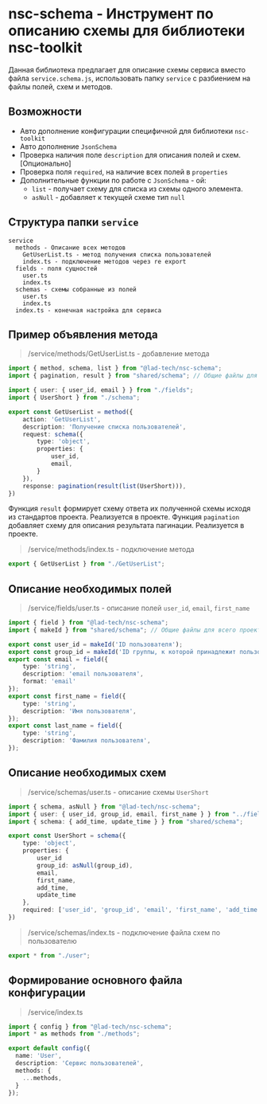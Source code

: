 # nsc-schema - Инструмент по описанию схемы для библиотеки nsc-toolkit

Данная библиотека предлагает для описание схемы сервиса вместо файла `service.schema.js`, использовать папку `service` с разбиением на файлы полей, схем и методов.

## Возможности

- Авто дополнение конфигурации специфичной для библиотеки `nsc-toolkit`
- Авто дополнение `JsonSchema`
- Проверка наличия поле `description` для описания полей и схем. [Опционально]
- Проверка поля `required`, на наличие всех полей в `properties`
- Дополнительные функции по работе с `JsonSchema` - ой:
    - `list` - получает схему для списка из схемы одного элемента.
    - `asNull` - добавляет к текущей схеме тип `null`

## Структура папки `service`

```
service
  methods - Описание всех методов
    GetUserList.ts - метод получения списка пользователей
    index.ts - подключение методов через re export
  fields - поля сущностей
    user.ts
    index.ts
  schemas - схемы собранные из полей
    user.ts
    index.ts
  index.ts - конечная настройка для сервиса
```

## Пример объявления метода

> /service/methods/GetUserList.ts - добавление метода
```typescript
import { method, schema, list } from "@lad-tech/nsc-schema";
import { pagination, result } from "shared/schema"; // Общие файлы для всего проекта

import { user: { user_id, email } } from "./fields";
import { UserShort } from "./schema";

export const GetUserList = method({
    action: 'GetUserList',
    description: 'Получение списка пользователей',
    request: schema({ 
        type: 'object',
        properties: {
            user_id, 
            email,
        }
    }),
    response: pagination(result(list(UserShort))),
})
```

Функция `result` формирует схему ответа их полученной схемы исходя из стандартов проекта. Реализуется в проекте.
Функция `pagination` добавляет схему для описания результата пагинации. Реализуется в проекте.

> /service/methods/index.ts - подключение метода

```typescript
export { GetUserList } from "./GetUserList";
```

## Описание необходимых полей

> /service/fields/user.ts - описание полей `user_id`, `email`, `first_name`

```typescript
import { field } from "@lad-tech/nsc-schema";
import { makeId } from "shared/schema"; // Общие файлы для всего проекта

export const user_id = makeId('ID пользователя');
export const group_id = makeId('ID группы, к которой принадлежит пользователь');
export const email = field({
    type: 'string',
    description: 'email пользователя',
    format: 'email'
});
export const first_name = field({
    type: 'string',
    description: 'Имя пользователя',
});
export const last_name = field({
    type: 'string',
    description: 'Фамилия пользователя',
});
```

## Описание необходимых схем

> /service/schemas/user.ts - описание схемы `UserShort`

```typescript
import { schema, asNull } from "@lad-tech/nsc-schema";
import { user: { user_id, group_id, email, first_name } } from "../fields";
import { schema: { add_time, update_time } } from "shared/schema";

export const UserShort = schema({
    type: 'object',
    properties: {
        user_id
        group_id: asNull(group_id),
        email,
        first_name,
        add_time, 
        update_time
    },
    required: ['user_id', 'group_id', 'email', 'first_name', 'add_time', 'update_time'],
})
```

> /service/schemas/index.ts - подключение файла схем по пользователю
```typescript
export * from "./user";
```

## Формирование основного файла конфигурации

> /service/index.ts

```typescript
import { config } from "@lad-tech/nsc-schema";
import * as methods from "./methods";

export default config({
  name: 'User',
  description: 'Сервис пользователей',
  methods: {
    ...methods,
  }
});
```
